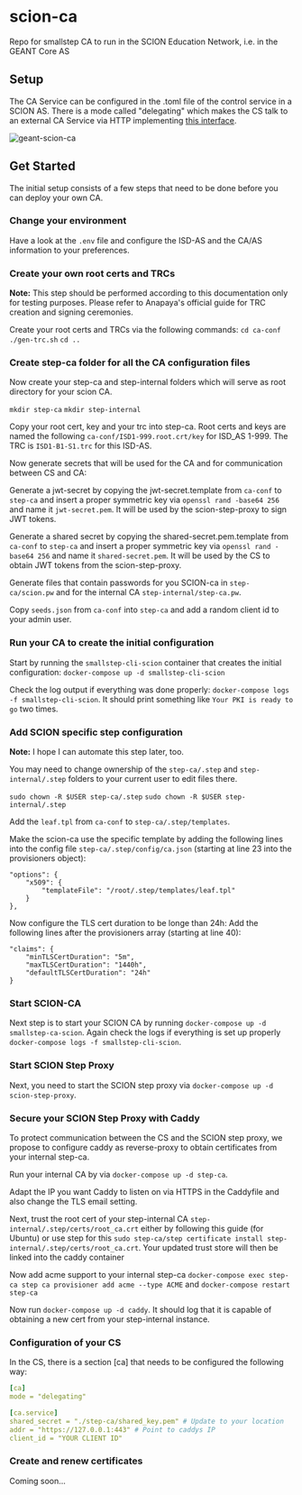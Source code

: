 # scion-ca
Repo for smallstep CA to run in the SCION Education Network, i.e. in the GEANT Core AS

## Setup
The CA Service can be configured in the .toml file of the control service in a SCION AS. There is a mode called "delegating" which makes the CS talk to an external CA Service via HTTP implementing [this interface](https://github.com/scionproto/scion/blob/master/spec/ca.gen.yml).

![geant-scion-ca](https://user-images.githubusercontent.com/32448709/185569635-a538f8bc-965a-4a6c-a166-1673f2a66b0f.jpg)

## Get Started
The initial setup consists of a few steps that need to be done before you can deploy your own CA.

### Change your environment
Have a look at the `.env` file and configure the ISD-AS and the CA/AS information to your preferences.

### Create your own root certs and TRCs
**Note:** This step should be performed according to this documentation only for testing purposes. Please refer to Anapaya's official guide for TRC creation and signing ceremonies.

Create your root certs and TRCs via the following commands:
`cd ca-conf`
`./gen-trc.sh`
`cd ..`

### Create step-ca folder for all the CA configuration files
Now create your step-ca and step-internal folders which will serve as root directory for your scion CA.

`mkdir step-ca`
`mkdir step-internal`

Copy your root cert, key and your trc into step-ca. Root certs and keys are named the following `ca-conf/ISD1-999.root.crt/key` for ISD_AS 1-999. The TRC is `ISD1-B1-S1.trc` for this ISD-AS.

Now generate secrets that will be used for the CA and for communication between CS and CA:

Generate a jwt-secret by copying the jwt-secret.template from `ca-conf` to `step-ca` and insert a proper symmetric key via `openssl rand -base64 256` and name it `jwt-secret.pem`. It will be used by the scion-step-proxy to sign JWT tokens.

Generate a shared secret by copying the shared-secret.pem.template from `ca-conf` to `step-ca` and insert a proper symmetric key via `openssl rand -base64 256` and name it `shared-secret.pem`. It will be used by the CS to obtain JWT tokens from the scion-step-proxy.

Generate files that contain passwords for you SCION-ca in `step-ca/scion.pw` and for the internal CA `step-internal/step-ca.pw`.

Copy `seeds.json` from `ca-conf` into `step-ca` and add a random client id to your admin user.

### Run your CA to create the initial configuration

Start by running the `smallstep-cli-scion` container that creates the initial configuration: `docker-compose up -d smallstep-cli-scion`

Check the log output if everything was done properly: `docker-compose logs -f smallstep-cli-scion`. It should print something like `Your PKI is ready to go` two times.

### Add SCION specific step configuration
**Note:** I hope I can automate this step later, too.

You may need to change ownership of the `step-ca/.step` and `step-internal/.step` folders to your current user to edit files there.

`sudo chown -R $USER step-ca/.step`
`sudo chown -R $USER step-internal/.step`

Add the `leaf.tpl` from `ca-conf` to `step-ca/.step/templates`.

Make the scion-ca use the specific template by adding the following lines into the config file `step-ca/.step/config/ca.json` (starting at line 23 into the provisioners object):

```
"options": {
    "x509": {
        "templateFile": "/root/.step/templates/leaf.tpl"
    }
},
```

Now configure the TLS cert duration to be longe than 24h: Add the following lines after the provisioners array (starting at line 40):

```
"claims": {
    "minTLSCertDuration": "5m",
    "maxTLSCertDuration": "1440h",
    "defaultTLSCertDuration": "24h"
}
```

### Start SCION-CA 
Next step is to start your SCION CA by running `docker-compose up -d smallstep-ca-scion`. Again check the logs if everything is set up properly `docker-compose logs -f smallstep-cli-scion`.

### Start SCION Step Proxy
Next, you need to start the SCION step proxy via `docker-compose up -d scion-step-proxy`.

### Secure your SCION Step Proxy with Caddy
To protect communication between the CS and the SCION step proxy, we propose to configure caddy as reverse-proxy to obtain certificates from your internal step-ca.

Run your internal CA by via `docker-compose up -d step-ca`.

Adapt the IP you want Caddy to listen on via HTTPS in the Caddyfile and also change the TLS email setting.

Next, trust the root cert of your step-internal CA `step-internal/.step/certs/root_ca.crt` either by following this guide (for Ubuntu) or use step for this `sudo step-ca/step certificate install step-internal/.step/certs/root_ca.crt`. Your updated trust store will then be linked into the caddy container

Now add acme support to your internal step-ca `docker-compose exec step-ca step ca provisioner add acme --type ACME` and `docker-compose restart step-ca`

Now run `docker-compose up -d caddy`. It should log that it is capable of obtaining a new cert from your step-internal instance.

### Configuration of your CS
In the CS, there is a section [ca] that needs to be configured the following way:

```yaml
[ca]
mode = "delegating"

[ca.service]
shared_secret = "./step-ca/shared_key.pem" # Update to your location
addr = "https://127.0.0.1:443" # Point to caddys IP
client_id = "YOUR CLIENT ID"
```

### Create and renew certificates
Coming soon...